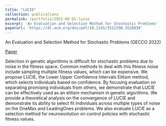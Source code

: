 ```yaml
---
title: "LUCIE" 
collection: publications
permalink: /portfolio/2022-06-01-lucie
excerpt: 'An Evaluation and Selection Method for Stochastic Problems'
paperurl: 'https://dl.acm.org/doi/pdf/10.1145/3512290.3528838'
---
```

An Evaluation and Selection Method for Stochastic Problems
(GECCO 2022)

[Paper](https://dl.acm.org/doi/pdf/10.1145/3512290.3528838)

Selection in genetic algorithms is difficult for stochastic problems due to noise in the fitness space. Common methods to deal with this fitness noise include sampling multiple fitness values, which can be expensive. We propose LUCIE, the Lower Upper Confidence Intervals Elitism method, which selects individuals based on confidence. By focusing evaluation on separating promising individuals from others, we demonstrate that LUCIE can be effectively used as an elitism mechanism in genetic algorithms. We provide a theoretical analysis on the convergence of LUCIE and demonstrate its ability to select fit individuals across multiple types of noise on the OneMax and LeadingOnes problems. We also evaluate LUCIE as a selection method for neuroevolution on control policies with stochastic fitness values.
